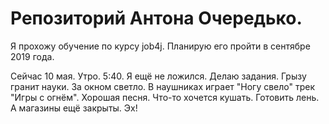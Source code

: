 # Репозиторий Антона Очередько.

Я прохожу обучение по курсу job4j. Планирую его пройти в сентябре 2019 года. 

Сейчас 10 мая. Утро. 5:40. Я ещё не ложился. Делаю задания. Грызу гранит науки. За окном светло. В наушниках играет 
"Ногу свело" трек "Игры с огнём". Хорошая песня. Что-то хочется кушать. Готовить лень. А магазины ещё закрыты. Эх!